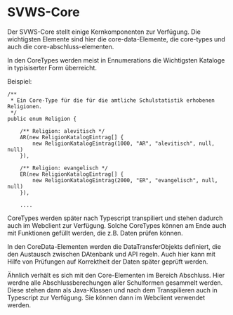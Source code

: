 # **SVWS-Core**

Der SVWS-Core stellt einige Kernkomponenten zur Verfügung. Die wichtigsten Elemente sind hier die core-data-Elemente, die core-types und auch die core-abschluss-elementen.

In den CoreTypes werden meist in Ennumerations die Wichtigsten Kataloge in typisiserter Form überreicht.

Beispiel:

```
/**
 * Ein Core-Type für die für die amtliche Schulstatistik erhobenen Religionen.
 */
public enum Religion {

	/** Religion: alevitisch */
	AR(new ReligionKatalogEintrag[] {
		new ReligionKatalogEintrag(1000, "AR", "alevitisch", null, null)
	}),

	/** Religion: evangelisch */
	ER(new ReligionKatalogEintrag[] {
		new ReligionKatalogEintrag(2000, "ER", "evangelisch", null, null)
	}),
	
	....
```
	
CoreTypes werden später nach Typescript transpiliert und stehen dadurch auch im Webclient zur Verfügung.
Solche CoreTypes können am Ende auch mit Funktionen gefüllt werden, die z.B. Daten prüfen können.

In den CoreData-Elementen werden die DataTransferObjekts definiert, die den Austausch zwischen DAtenbank und API regeln.
Auch hier kann mit Hilfe von Prüfungen auf Korrektheit der Daten später geprüft werden.


Ähnlich verhält es sich mit den Core-Elementen im Bereich Abschluss.
Hier werdne alle Abschlussberechungen aller Schulformen gesammelt werden.
Diese stehen dann als Java-Klassen und nach dem Transpilieren auch in Typescript zur Verfügung.
Sie können dann im Webclient verwendet werden.
	